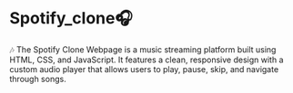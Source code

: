 # Spotify_clone🎧
🎶 The Spotify Clone Webpage is a music streaming platform built using HTML, CSS, and JavaScript. It features a clean, responsive design with a custom audio player that allows users to play, pause, skip, and navigate through songs.
